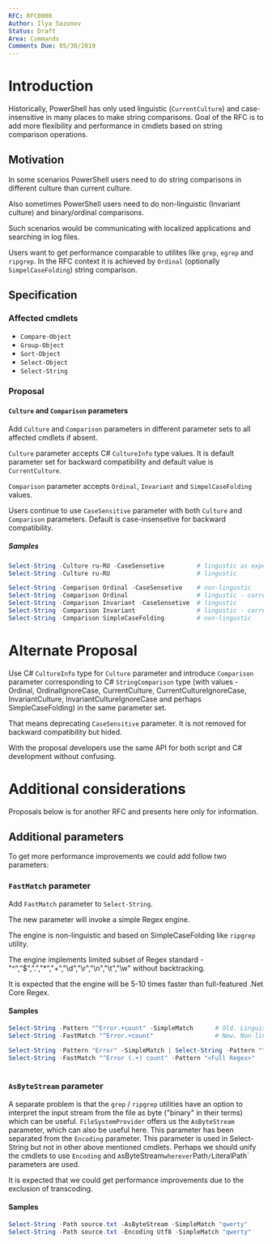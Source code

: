 ```yaml
---
RFC: RFC0000
Author: Ilya Sazonov
Status: Draft
Area: Commands
Comments Due: 05/30/2019
---
```


# Introduction

Historically, PowerShell has only used linguistic (`CurrentCulture`) and case-insensitive in many places to make string comparisons.
Goal of the RFC is to add more flexibility and performance in cmdlets based on string comparison operations.

## Motivation

In some scenarios PowerShell users need to do string comparisons in different culture than current culture.

Also sometimes PowerShell users need to do non-linguistic (Invariant culture) and binary/ordinal comparisons.

Such scenarios would be communicating with localized applications and searching in log files.

Users want to get performance comparable to utilites like `grep`, `egrep` and `ripgrep`.
In the RFC context it is achieved by `Ordinal` (optionally `SimpelCaseFolding`) string comparison.

## Specification

### Affected cmdlets

- `Compare-Object`
- `Group-Object`
- `Sort-Object`
- `Select-Object`
- `Select-String`

### Proposal

#### `Culture` and `Comparison` parameters

Add `Culture` and `Comparison` parameters in different parameter sets to all affected cmdlets if absent.

`Culture` parameter accepts C# `CultureInfo` type values.
It is default parameter set for backward compatibility and default value is `CurrentCulture`.

`Comparison` parameter accepts `Ordinal`, `Invariant` and `SimpelCaseFolding` values.

Users continue to use `CaseSensitive` parameter with both `Culture` and `Comparison` parameters.
Default is case-insensetive for backward compatibility.

##### Samples

```powershell
Select-String -Culture ru-RU -CaseSensetive         # lingustic as expected for Culture term
Select-String -Culture ru-RU                        # lingustic

Select-String -Comparison Ordinal -CaseSensetive    # non-lingustic
Select-String -Comparison Ordinal                   # lingustic - corresponds to `OrdinalIgnoreCase`
Select-String -Comparison Invariant -CaseSensetive  # lingustic
Select-String -Comparison Invariant                 # lingustic - corresponds to `InvariantCultureIgnoreCase`
Select-String -Comparison SimpleCaseFolding         # non-lingustic
```

# Alternate Proposal

Use C# `CultureInfo` type for `Culture` parameter and introduce `Comparison` parameter corresponding to C# `StringComparison` type
(with values - Ordinal, OrdinalIgnoreCase, CurrentCulture, CurrentCultureIgnoreCase, InvariantCulture, InvariantCultureIgnoreCase and perhaps SimpleCaseFolding) in the same parameter set.

That means deprecating `CaseSensitive` parameter. It is not removed for backward compatibility but hided.

With the proposal developers use the same API for both script and C# development without confusing.

# Additional considerations

Proposals below is for another RFC and presents here only for information.

## Additional parameters

To get more performance improvements we could add follow two parameters:

### `FastMatch` parameter

Add `FastMatch` parameter to `Select-String`.

The new parameter will invoke a simple Regex engine.

The engine is non-linguistic and based on SimpleCaseFolding like `ripgrep` utility.

The engine implements limited subset of Regex standard - "^","$",".","*","+","\d","\r","\n","\t","\w" without backtracking.

It is expected that the engine will be 5-10 times faster than full-featured .Net Core Regex.

#### Samples

```powershell
Select-String -Pattern "^Error.+count" -SimpleMatch      # Old. Linguistic - current default is CurrentCulture
Select-String -FastMatch "^Error.+count"                 # New. Non-linguistic - based on SimpleCaseFolding. Very fast.

Select-String -Pattern "Error" -SimpleMatch | Select-String -Pattern "^Error.+count"   # Old.
Select-String -FastMatch "^Error (.+) count" -Pattern "<Full Regex>"   # New. First do fast search a candidate string in large file
                                                                       # then parse it with full-featured Regex
```

### `AsByteStream` parameter

A separate problem is that the `grep` / `ripgrep` utilities have an option to interpret the input stream from the file as byte ("binary" in their terms) which can be useful. `FileSystemProvider` offers us the `AsByteStream` parameter, which can also be useful here.
This parameter has been separated from the `Encoding` parameter. This parameter is used in Select-String but not in other above mentioned cmdlets. Perhaps we should unify the cmdlets to use `Encoding` and `A`sByteStream` wherever `Path` / `LiteralPath` parameters are used.

It is expected that we could get performance improvements due to the exclusion of transcoding.

#### Samples

```powershell
Select-String -Path source.txt -AsByteStream -SimpleMatch "qwerty"
Select-String -Path source.txt -Encoding Utf8 -SimpleMatch "qwerty"
```

